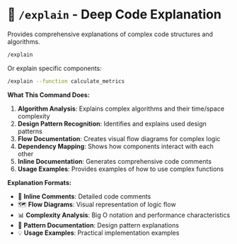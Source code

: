 # 📖 `/explain` - Deep Code Explanation

Provides comprehensive explanations of complex code structures and algorithms.

```bash
/explain
```

Or explain specific components:

```bash
/explain --function calculate_metrics
```

**What This Command Does:**

1. **Algorithm Analysis**: Explains complex algorithms and their time/space complexity
2. **Design Pattern Recognition**: Identifies and explains used design patterns
3. **Flow Documentation**: Creates visual flow diagrams for complex logic
4. **Dependency Mapping**: Shows how components interact with each other
5. **Inline Documentation**: Generates comprehensive code comments
6. **Usage Examples**: Provides examples of how to use complex functions

**Explanation Formats:**

- 📝 **Inline Comments**: Detailed code comments
- 🗺️ **Flow Diagrams**: Visual representation of logic flow
- 📊 **Complexity Analysis**: Big O notation and performance characteristics
- 🧩 **Pattern Documentation**: Design pattern explanations
- 💡 **Usage Examples**: Practical implementation examples
